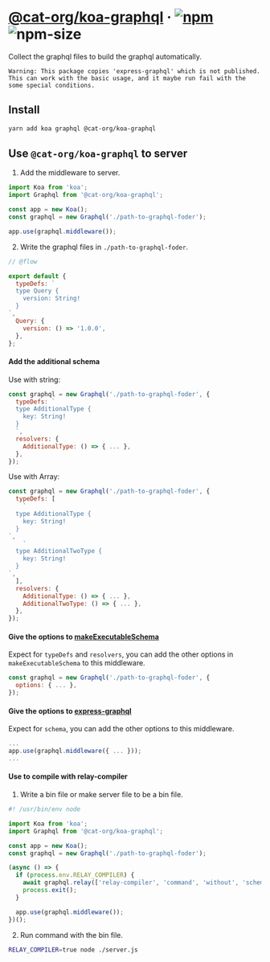 # [@cat-org/koa-graphql][website] · <!-- badges.start -->[![npm][npm-image]][npm-link] ![npm-size][npm-size-image]

[npm-image]: https://img.shields.io/npm/v/@cat-org/koa-graphql.svg
[npm-link]: https://www.npmjs.com/package/@cat-org/koa-graphql
[npm-size-image]: https://img.shields.io/bundlephobia/minzip/@cat-org/koa-graphql.svg

<!-- badges.end -->

[website]: https://cat-org.github.io/core/koa-graphql

Collect the graphql files to build the graphql automatically.

`Warning: This package copies 'express-graphql' which is not published. This can work with the basic usage, and it maybe run fail with the some special conditions.`

## Install

```sh
yarn add koa graphql @cat-org/koa-graphql
```

## Use `@cat-org/koa-graphql` to server

1. Add the middleware to server.

```js
import Koa from 'koa';
import Graphql from '@cat-org/koa-graphql';

const app = new Koa();
const graphql = new Graphql('./path-to-graphql-foder');

app.use(graphql.middleware());
```

2. Write the graphql files in `./path-to-graphql-foder`.

```js
// @flow

export default {
  typeDefs: `
  type Query {
    version: String!
  }
`,
  Query: {
    version: () => '1.0.0',
  },
};
```

#### Add the additional schema

Use with string:

```js
const graphql = new Graphql('./path-to-graphql-foder', {
  typeDefs: `
  type AdditionalType {
    key: String!
  }
  `,
  resolvers: {
    AdditionalType: () => { ... },
  },
});
```

Use with Array:

```js
const graphql = new Graphql('./path-to-graphql-foder', {
  typeDefs: [
    `
  type AdditionalType {
    key: String!
  }
`,
    `
  type AdditionalTwoType {
    key: String!
  }
`,
  ],
  resolvers: {
    AdditionalType: () => { ... },
    AdditionalTwoType: () => { ... },
  },
});
```

#### Give the options to [makeExecutableSchema](https://github.com/apollographql/graphql-tools)

Expect for `typeDefs` and `resolvers`, you can add the other options in `makeExecutableSchema` to this middleware.

```js
const graphql = new Graphql('./path-to-graphql-foder', {
  options: { ... },
});
```

#### Give the options to [express-graphql](https://github.com/graphql/express-graphql)

Expect for `schema`, you can add the other options to this middleware.

```js
...
app.use(graphql.middleware({ ... }));
...
```

#### Use to compile with relay-compiler

1. Write a bin file or make server file to be a bin file.

```js
#! /usr/bin/env node

import Koa from 'koa';
import Graphql from '@cat-org/koa-graphql';

const app = new Koa();
const graphql = new Graphql('./path-to-graphql-foder');

(async () => {
  if (process.env.RELAY_COMPILER) {
    await graphql.relay(['relay-compiler', 'command', 'without', 'schema']);
    process.exit();
  }

  app.use(graphql.middleware());
})();
```

2. Run command with the bin file.

```sh
RELAY_COMPILER=true node ./server.js
```
